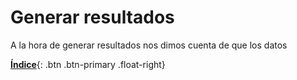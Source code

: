 # Generar resultados

A la hora de generar resultados nos dimos cuenta de que los datos 











[**Índice**](../README.md){: .btn .btn-primary .float-right}
